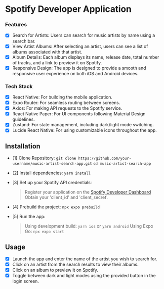 # Spotify Developer Application

### Features

- [x] Search for Artists: Users can search for music artists by name using a search bar.
- [x] View Artist Albums: After selecting an artist, users can see a list of albums associated with that artist.
- [x] Album Details: Each album displays its name, release date, total number of tracks, and a link to preview it on Spotify.
- [x] Responsive Design: The app is designed to provide a smooth and responsive user experience on both iOS and Android devices.

### Tech Stack

- [x] React Native: For building the mobile application.
- [x] Expo Router: For seamless routing between screens.
- [x] Axios: For making API requests to the Spotify service.
- [x] React Native Paper: For UI components following Material Design guidelines.
- [x] Zustand: For state management, including dark/light mode switching.
- [x] Lucide React Native: For using customizable icons throughout the app.

## Installation

- [1] Clone Repository:
  `git clone https://github.com/your-username/music-artist-search-app.git`
  `cd music-artist-search-app`

- [2] Install dependencies:
  `yarn install`

- [3] Set up your Spotify API credentials:

  > Register your application on the [Spotify Developer Dashboard](#https://developer.spotify.com/dashboard)
  > Obtain your 'client_id' and 'client_secret'.

- [4] Prebuild the project:
  `npx expo prebuild`

- [5] Run the app:
  > Using development build: `yarn ios` or `yarn android`
  > Using Expo Go: `npx expo start`

## Usage

- [x] Launch the app and enter the name of the artist you wish to search for.
- [x] Click on an artist from the search results to view their albums.
- [x] Click on an album to preview it on Spotify.
- [x] Toggle between dark and light modes using the provided button in the login screen.
